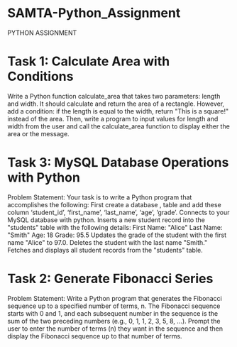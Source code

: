 # SAMTA-Python_Assignment
PYTHON ASSIGNMENT

# Task 1: Calculate Area with Conditions
Write a Python function calculate_area that takes two parameters: length and width. It
should calculate and return the area of a rectangle. However, add a condition: if the length
is equal to the width, return "This is a square!" instead of the area. Then, write a program to
input values for length and width from the user and call the calculate_area function to
display either the area or the message.
# Task 3: MySQL Database Operations with Python 
Problem Statement:
Your task is to write a Python program that accomplishes the following:
First create a database , table and add these column ‘student_id’, ‘first_name’, ‘last_name’,
‘age’, ‘grade’.
Connects to your MySQL database with python.
Inserts a new student record into the "students" table with the following details:
First Name: "Alice"
Last Name: "Smith"
Age: 18
Grade: 95.5
Updates the grade of the student with the first name "Alice" to 97.0.
Deletes the student with the last name "Smith."
Fetches and displays all student records from the "students" table.

# Task 2: Generate Fibonacci Series
Problem Statement:
Write a Python program that generates the Fibonacci sequence up to a specified number of
terms, n. The Fibonacci sequence starts with 0 and 1, and each subsequent number in the
sequence is the sum of the two preceding numbers (e.g., 0, 1, 1, 2, 3, 5, 8, ...). Prompt the
user to enter the number of terms (n) they want in the sequence and then display the
Fibonacci sequence up to that number of terms.
